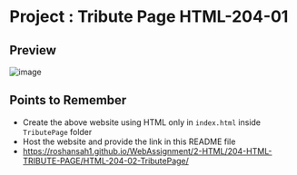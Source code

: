 # Project : Tribute Page HTML-204-01
## Preview
![image](./Images/Screenshot%202022-09-30%20at%208.51.28%20PM.png)

## Points to Remember
- Create the above website using HTML only in ```index.html``` inside ```TributePage``` folder
- Host the website and provide the link in this README file
- https://roshansah1.github.io/WebAssignment/2-HTML/204-HTML-TRIBUTE-PAGE/HTML-204-02-TributePage/




